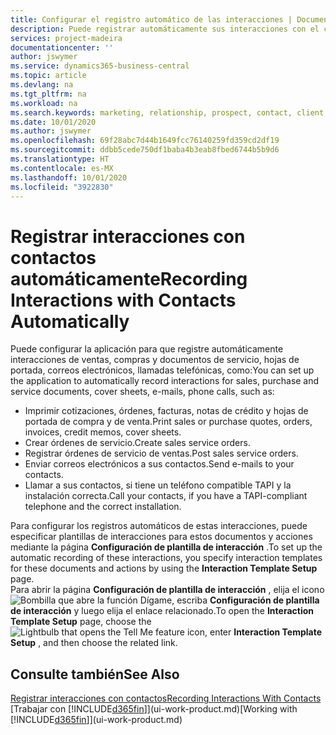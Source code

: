 ```yaml
---
title: Configurar el registro automático de las interacciones | Documentos de Microsoft
description: Puede registrar automáticamente sus interacciones con el cliente, por ejemplo, para ventas, compras y documentos de servicio o llamadas telefónicas.
services: project-madeira
documentationcenter: ''
author: jswymer
ms.service: dynamics365-business-central
ms.topic: article
ms.devlang: na
ms.tgt_pltfrm: na
ms.workload: na
ms.search.keywords: marketing, relationship, prospect, contact, client, customer
ms.date: 10/01/2020
ms.author: jswymer
ms.openlocfilehash: 69f28abc7d44b1649fcc76140259fd359cd2df19
ms.sourcegitcommit: ddbb5cede750df1baba4b3eab8fbed6744b5b9d6
ms.translationtype: HT
ms.contentlocale: es-MX
ms.lasthandoff: 10/01/2020
ms.locfileid: "3922830"
---
```

# <a name="recording-interactions-with-contacts-automatically"></a><span data-ttu-id="b4c1d-103">Registrar interacciones con contactos automáticamente</span><span class="sxs-lookup"><span data-stu-id="b4c1d-103">Recording Interactions with Contacts Automatically</span></span>
<span data-ttu-id="b4c1d-104">Puede configurar la aplicación para que registre automáticamente interacciones de ventas, compras y documentos de servicio, hojas de portada, correos electrónicos, llamadas telefónicas, como:</span><span class="sxs-lookup"><span data-stu-id="b4c1d-104">You can set up the application to automatically record interactions for sales, purchase and service documents, cover sheets, e-mails, phone calls, such as:</span></span>

* <span data-ttu-id="b4c1d-105">Imprimir cotizaciones, órdenes, facturas, notas de crédito y hojas de portada de compra y de venta.</span><span class="sxs-lookup"><span data-stu-id="b4c1d-105">Print sales or purchase quotes, orders, invoices, credit memos, cover sheets.</span></span>
* <span data-ttu-id="b4c1d-106">Crear órdenes de servicio.</span><span class="sxs-lookup"><span data-stu-id="b4c1d-106">Create sales service orders.</span></span>
* <span data-ttu-id="b4c1d-107">Registrar órdenes de servicio de ventas.</span><span class="sxs-lookup"><span data-stu-id="b4c1d-107">Post sales service orders.</span></span>
* <span data-ttu-id="b4c1d-108">Enviar correos electrónicos a sus contactos.</span><span class="sxs-lookup"><span data-stu-id="b4c1d-108">Send e-mails to your contacts.</span></span>
* <span data-ttu-id="b4c1d-109">Llamar a sus contactos, si tiene un teléfono compatible TAPI y la instalación correcta.</span><span class="sxs-lookup"><span data-stu-id="b4c1d-109">Call your contacts, if you have a TAPI-compliant telephone and the correct installation.</span></span>

<span data-ttu-id="b4c1d-110">Para configurar los registros automáticos de estas interacciones, puede especificar plantillas de interacciones para estos documentos y acciones mediante la página **Configuración de plantilla de interacción** .</span><span class="sxs-lookup"><span data-stu-id="b4c1d-110">To set up the automatic recording of these interactions, you specify interaction templates for these documents and actions by using the **Interaction Template Setup** page.</span></span>  
<span data-ttu-id="b4c1d-111">Para abrir la página **Configuración de plantilla de interacción** , elija el icono ![Bombilla que abre la función Dígame](media/ui-search/search_small.png "Dígame qué desea hacer"), escriba **Configuración de plantilla de interacción** y luego elija el enlace relacionado.</span><span class="sxs-lookup"><span data-stu-id="b4c1d-111">To open the **Interaction Template Setup** page, choose the ![Lightbulb that opens the Tell Me feature](media/ui-search/search_small.png "Tell me what you want to do") icon, enter **Interaction Template Setup** , and then choose the related link.</span></span>

## <a name="see-also"></a><span data-ttu-id="b4c1d-112">Consulte también</span><span class="sxs-lookup"><span data-stu-id="b4c1d-112">See Also</span></span>
[<span data-ttu-id="b4c1d-113">Registrar interacciones con contactos</span><span class="sxs-lookup"><span data-stu-id="b4c1d-113">Recording Interactions With Contacts</span></span>](marketing-interactions.md)  
<span data-ttu-id="b4c1d-114">[Trabajar con [!INCLUDE[d365fin](includes/d365fin_md.md)]](ui-work-product.md)</span><span class="sxs-lookup"><span data-stu-id="b4c1d-114">[Working with [!INCLUDE[d365fin](includes/d365fin_md.md)]](ui-work-product.md)</span></span>  
